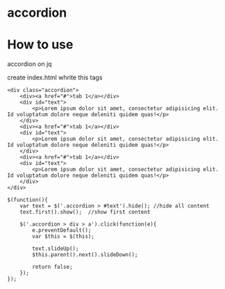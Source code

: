 # accordion 
# How to use
accordion on jq

create index.html
whrite this tags

<!DOCTYPE html>
<html lang="en">
<head>
    <meta charset="UTF-8">
    <meta name="viewport" content="width=device-width, initial-scale=1.0">
    <meta http-equiv="X-UA-Compatible" content="ie=edge">
    <link rel="stylesheet" href="css/main.css">    
</head>
<body>

    <div class="accordion">
        <div><a href="#">tab 1</a></div>
        <div id="text">
            <p>Lorem ipsum dolor sit amet, consectetur adipisicing elit. Id voluptatum dolore neque deleniti quidem quas!</p>
        </div>
        <div><a href="#">tab 1</a></div>
        <div id="text">
            <p>Lorem ipsum dolor sit amet, consectetur adipisicing elit. Id voluptatum dolore neque deleniti quidem quas!</p>
        </div>
        <div><a href="#">tab 1</a></div>
        <div id="text">
            <p>Lorem ipsum dolor sit amet, consectetur adipisicing elit. Id voluptatum dolore neque deleniti quidem quas!</p>
        </div>
    </div>

</body>
</html>

    $(function(){
        var text = $('.accordion > #text').hide(); //hide all content
        text.first().show();  //show first content

        $('.accordion > div > a').click(function(e){
            e.preventDefault();
            var $this = $(this);

            text.slideUp();
            $this.parent().next().slideDown();

            return false;
        });
    });
